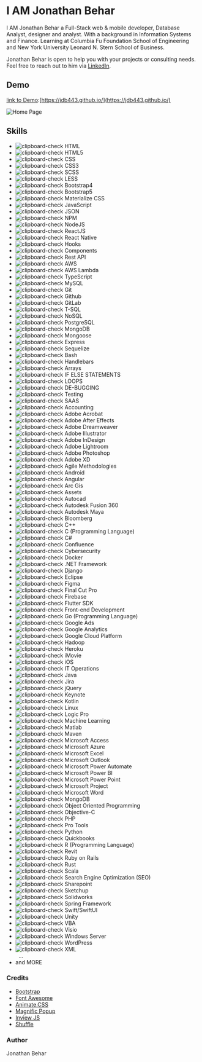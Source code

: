 # I AM Jonathan Behar

I AM Jonathan Behar a Full-Stack web & mobile developer, Database Analyst, designer and analyst. With a background in Information Systems and Finance. Learning at Columbia Fu Foundation School of Engineering and New York University Leonard N. Stern School of Business.

Jonathan Behar is open to help you with your projects or consulting needs.
Feel free to reach out to him via [LinkedIn](https://www.linkedin.com/in/jbehar/ 'LinkedIn').

## Demo

[link to Demo](https://jdb443.github.io/):[https://jdb443.github.io/](https://jdb443.github.io/)

![Home Page](./assets/images/works/jdb443_Home_Page_DCA.png)

## Skills

- ![clipboard-check](./assets/images/clipboard-check.svg) HTML
- ![clipboard-check](./assets/images/clipboard-check.svg) HTML5
- ![clipboard-check](./assets/images/clipboard-check.svg) CSS
- ![clipboard-check](./assets/images/clipboard-check.svg) CSS3
- ![clipboard-check](./assets/images/clipboard-check.svg) SCSS
- ![clipboard-check](./assets/images/clipboard-check.svg) LESS
- ![clipboard-check](./assets/images/clipboard-check.svg) Bootstrap4
- ![clipboard-check](./assets/images/clipboard-check.svg) Bootstrap5
- ![clipboard-check](./assets/images/clipboard-check.svg) Materialize CSS
- ![clipboard-check](./assets/images/clipboard-check.svg) JavaScript
- ![clipboard-check](./assets/images/clipboard-check.svg) JSON
- ![clipboard-check](./assets/images/clipboard-check.svg) NPM
- ![clipboard-check](./assets/images/clipboard-check.svg) NodeJS
- ![clipboard-check](./assets/images/clipboard-check.svg) ReactJS
- ![clipboard-check](./assets/images/clipboard-check.svg) React Native
- ![clipboard-check](./assets/images/clipboard-check.svg) Hooks
- ![clipboard-check](./assets/images/clipboard-check.svg) Components
- ![clipboard-check](./assets/images/clipboard-check.svg) Rest API
- ![clipboard-check](./assets/images/clipboard-check.svg) AWS
- ![clipboard-check](./assets/images/clipboard-check.svg) AWS Lambda
- ![clipboard-check](./assets/images/clipboard-check.svg) TypeScript
- ![clipboard-check](./assets/images/clipboard-check.svg) MySQL
- ![clipboard-check](./assets/images/clipboard-check.svg) Git
- ![clipboard-check](./assets/images/clipboard-check.svg) Github
- ![clipboard-check](./assets/images/clipboard-check.svg) GitLab
- ![clipboard-check](./assets/images/clipboard-check.svg) T-SQL
- ![clipboard-check](./assets/images/clipboard-check.svg) NoSQL
- ![clipboard-check](./assets/images/clipboard-check.svg) PostgreSQL
- ![clipboard-check](./assets/images/clipboard-check.svg) MongoDB
- ![clipboard-check](./assets/images/clipboard-check.svg) Mongoose
- ![clipboard-check](./assets/images/clipboard-check.svg) Express
- ![clipboard-check](./assets/images/clipboard-check.svg) Sequelize
- ![clipboard-check](./assets/images/clipboard-check.svg) Bash
- ![clipboard-check](./assets/images/clipboard-check.svg) Handlebars
- ![clipboard-check](./assets/images/clipboard-check.svg) Arrays
- ![clipboard-check](./assets/images/clipboard-check.svg) IF ELSE STATEMENTS
- ![clipboard-check](./assets/images/clipboard-check.svg) LOOPS
- ![clipboard-check](./assets/images/clipboard-check.svg) DE-BUGGING
- ![clipboard-check](./assets/images/clipboard-check.svg) Testing
- ![clipboard-check](./assets/images/clipboard-check.svg) SAAS
- ![clipboard-check](./assets/images/clipboard-check.svg) Accounting
- ![clipboard-check](./assets/images/clipboard-check.svg) Adobe Acrobat
- ![clipboard-check](./assets/images/clipboard-check.svg) Adobe After Effects
- ![clipboard-check](./assets/images/clipboard-check.svg) Adobe Dreamweaver
- ![clipboard-check](./assets/images/clipboard-check.svg) Adobe Illustrator
- ![clipboard-check](./assets/images/clipboard-check.svg) Adobe InDesign
- ![clipboard-check](./assets/images/clipboard-check.svg) Adobe Lightroom
- ![clipboard-check](./assets/images/clipboard-check.svg) Adobe Photoshop
- ![clipboard-check](./assets/images/clipboard-check.svg) Adobe XD
- ![clipboard-check](./assets/images/clipboard-check.svg) Agile Methodologies
- ![clipboard-check](./assets/images/clipboard-check.svg) Android
- ![clipboard-check](./assets/images/clipboard-check.svg) Angular
- ![clipboard-check](./assets/images/clipboard-check.svg) Arc Gis
- ![clipboard-check](./assets/images/clipboard-check.svg) Assets
- ![clipboard-check](./assets/images/clipboard-check.svg) Autocad
- ![clipboard-check](./assets/images/clipboard-check.svg) Autodesk Fusion 360
- ![clipboard-check](./assets/images/clipboard-check.svg) Autodesk Maya
- ![clipboard-check](./assets/images/clipboard-check.svg) Bloomberg
- ![clipboard-check](./assets/images/clipboard-check.svg) C++
- ![clipboard-check](./assets/images/clipboard-check.svg) C (Programming Language)
- ![clipboard-check](./assets/images/clipboard-check.svg) C#
- ![clipboard-check](./assets/images/clipboard-check.svg) Confluence
- ![clipboard-check](./assets/images/clipboard-check.svg) Cybersecurity
- ![clipboard-check](./assets/images/clipboard-check.svg) Docker
- ![clipboard-check](./assets/images/clipboard-check.svg) .NET Framework
- ![clipboard-check](./assets/images/clipboard-check.svg) Django
- ![clipboard-check](./assets/images/clipboard-check.svg) Eclipse
- ![clipboard-check](./assets/images/clipboard-check.svg) Figma
- ![clipboard-check](./assets/images/clipboard-check.svg) Final Cut Pro
- ![clipboard-check](./assets/images/clipboard-check.svg) Firebase
- ![clipboard-check](./assets/images/clipboard-check.svg) Flutter SDK
- ![clipboard-check](./assets/images/clipboard-check.svg) Front-end Development
- ![clipboard-check](./assets/images/clipboard-check.svg) Go (Programming Language)
- ![clipboard-check](./assets/images/clipboard-check.svg) Google Ads
- ![clipboard-check](./assets/images/clipboard-check.svg) Google Analytics
- ![clipboard-check](./assets/images/clipboard-check.svg) Google Cloud Platform
- ![clipboard-check](./assets/images/clipboard-check.svg) Hadoop
- ![clipboard-check](./assets/images/clipboard-check.svg) Heroku
- ![clipboard-check](./assets/images/clipboard-check.svg) iMovie
- ![clipboard-check](./assets/images/clipboard-check.svg) iOS
- ![clipboard-check](./assets/images/clipboard-check.svg) IT Operations
- ![clipboard-check](./assets/images/clipboard-check.svg) Java
- ![clipboard-check](./assets/images/clipboard-check.svg) Jira
- ![clipboard-check](./assets/images/clipboard-check.svg) jQuery
- ![clipboard-check](./assets/images/clipboard-check.svg) Keynote
- ![clipboard-check](./assets/images/clipboard-check.svg) Kotlin
- ![clipboard-check](./assets/images/clipboard-check.svg) Linux
- ![clipboard-check](./assets/images/clipboard-check.svg) Logic Pro
- ![clipboard-check](./assets/images/clipboard-check.svg) Machine Learning
- ![clipboard-check](./assets/images/clipboard-check.svg) Matlab
- ![clipboard-check](./assets/images/clipboard-check.svg) Maven
- ![clipboard-check](./assets/images/clipboard-check.svg) Microsoft Access
- ![clipboard-check](./assets/images/clipboard-check.svg) Microsoft Azure
- ![clipboard-check](./assets/images/clipboard-check.svg) Microsoft Excel
- ![clipboard-check](./assets/images/clipboard-check.svg) Microsoft Outlook
- ![clipboard-check](./assets/images/clipboard-check.svg) Microsoft Power Automate
- ![clipboard-check](./assets/images/clipboard-check.svg) Microsoft Power BI
- ![clipboard-check](./assets/images/clipboard-check.svg) Microsoft Power Point
- ![clipboard-check](./assets/images/clipboard-check.svg) Microsoft Project
- ![clipboard-check](./assets/images/clipboard-check.svg) Microsoft Word
- ![clipboard-check](./assets/images/clipboard-check.svg) MongoDB
- ![clipboard-check](./assets/images/clipboard-check.svg) Object Oriented Programming
- ![clipboard-check](./assets/images/clipboard-check.svg) Objective-C
- ![clipboard-check](./assets/images/clipboard-check.svg) PHP
- ![clipboard-check](./assets/images/clipboard-check.svg) Pro Tools
- ![clipboard-check](./assets/images/clipboard-check.svg) Python
- ![clipboard-check](./assets/images/clipboard-check.svg) Quickbooks
- ![clipboard-check](./assets/images/clipboard-check.svg) R (Programming Language)
- ![clipboard-check](./assets/images/clipboard-check.svg) Revit
- ![clipboard-check](./assets/images/clipboard-check.svg) Ruby on Rails
- ![clipboard-check](./assets/images/clipboard-check.svg) Rust
- ![clipboard-check](./assets/images/clipboard-check.svg) Scala
- ![clipboard-check](./assets/images/clipboard-check.svg) Search Engine Optimization (SEO)
- ![clipboard-check](./assets/images/clipboard-check.svg) Sharepoint
- ![clipboard-check](./assets/images/clipboard-check.svg) Sketchup
- ![clipboard-check](./assets/images/clipboard-check.svg) Solidworks
- ![clipboard-check](./assets/images/clipboard-check.svg) Spring Framework
- ![clipboard-check](./assets/images/clipboard-check.svg) Swift/SwiftUI
- ![clipboard-check](./assets/images/clipboard-check.svg) Unity
- ![clipboard-check](./assets/images/clipboard-check.svg) VBA
- ![clipboard-check](./assets/images/clipboard-check.svg) Visio
- ![clipboard-check](./assets/images/clipboard-check.svg) Windows Server
- ![clipboard-check](./assets/images/clipboard-check.svg) WordPress
- ![clipboard-check](./assets/images/clipboard-check.svg) XML
\
&nbsp;
...
- and MORE

### Credits

- [Bootstrap](http://getbootstrap.com/ 'Bootstrap')
- [Font Awesome](https://fortawesome.github.io/Font-Awesome/ 'Font Awesome')
- [Animate.CSS](https://daneden.github.io/animate.css/ 'Animate.CSS')
- [Magnific Popup](http://dimsemenov.com/plugins/magnific-popup/ 'Magnific Popup')
- [Inview JS](https://github.com/protonet/jquery.inview 'Inview JS')
- [Shuffle](http://vestride.github.io/Shuffle/ 'Shuffle')

### Author

Jonathan Behar
